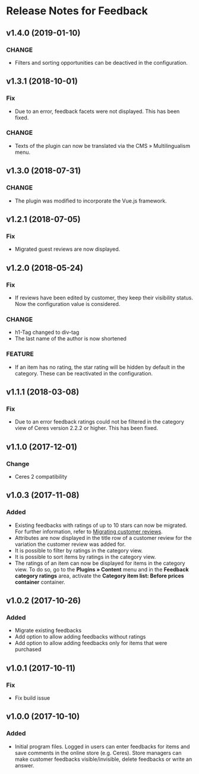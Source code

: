 # Release Notes for Feedback

## v1.4.0 (2019-01-10)

### CHANGE

- Filters and sorting opportunities can be deactived in the configuration.

## v1.3.1 (2018-10-01)

### Fix

- Due to an error, feedback facets were not displayed. This has been fixed.

### CHANGE

- Texts of the plugin can now be translated via the CMS » Multilingualism menu.

## v1.3.0 (2018-07-31)

### CHANGE

- The plugin was modified to incorporate the Vue.js framework.

## v1.2.1 (2018-07-05)

### Fix

- Migrated guest reviews are now displayed.

## v1.2.0 (2018-05-24)

### Fix

- If reviews have been edited by customer, they keep their visibility status. Now the configuration value is considered.

### CHANGE

- h1-Tag changed to div-tag 
- The last name of the author is now shortened

### FEATURE

- If an item has no rating, the star rating will be hidden by default in the category. These can be reactivated in the configuration.

## v1.1.1 (2018-03-08)

### Fix

- Due to an error feedback ratings could not be filtered in the category view of Ceres version 2.2.2 or higher. This has been fixed.

## v1.1.0 (2017-12-01)

### Change

- Ceres 2 compatibility

## v1.0.3 (2017-11-08)

### Added

- Existing feedbacks with ratings of up to 10 stars can now be migrated. For further information, refer to <a href="https://knowledge.plentymarkets.com/en/omni-channel/online-store/managing-feedbacks#100" target="_blank">Migrating customer reviews</a>.
- Attributes are now displayed in the title row of a customer review for the variation the customer review was added for.
- It is possible to filter by ratings in the category view.
- It is possible to sort items by ratings in the category view.
- The ratings of an item can now be displayed for items in the category view. To do so, go to the **Plugins » Content** menu and in the **Feedback category ratings** area, activate the **Category item list: Before prices container** container.

## v1.0.2 (2017-10-26)

### Added

- Migrate existing feedbacks
- Add option to allow adding feedbacks without ratings
- Add option to allow adding feedbacks only for items that were purchased


## v1.0.1 (2017-10-11)

### Fix

- Fix build issue

## v1.0.0 (2017-10-10)

### Added

- Initial program files. Logged in users can enter feedbacks for items and save comments in the online store (e.g. Ceres). Store managers can make customer feedbacks visible/invisible, delete feedbacks or write an answer.